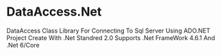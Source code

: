 # DataAccess.Net
DataAccess Class Library For Connecting To Sql Server Using ADO.NET
Project Create With .Net Standred 2.0 
Supports .Net FrameWork 4.6.1 And .Net 6/Core
